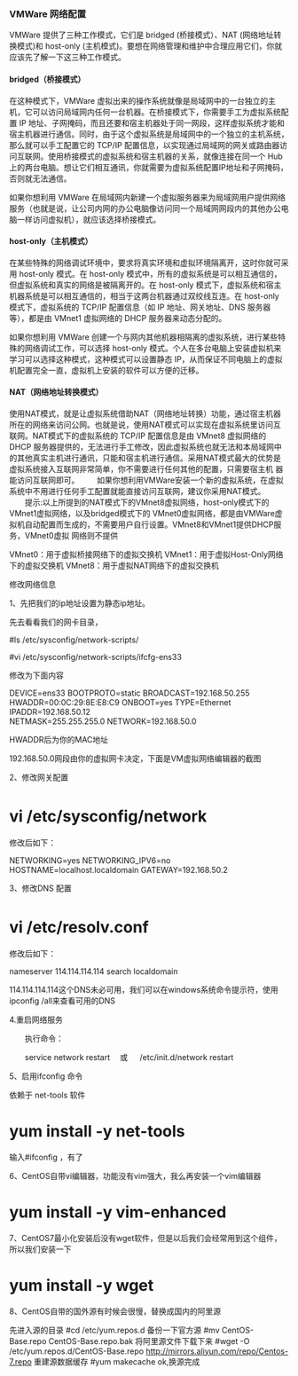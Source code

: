 ### VMWare 网络配置

VMWare 提供了三种工作模式，它们是 bridged (桥接模式）、NAT (网络地址转换模式)和 host-only (主机模式)。要想在网络管理和维护中合理应用它们，你就应该先了解一下这三种工作模式。

#### bridged（桥接模式）

在这种模式下，VMWare 虚拟出来的操作系统就像是局域网中的一台独立的主机，它可以访问局域网内任何一台机器。在桥接模式下，你需要手工为虚拟系统配置 IP 地址、子网掩码，而且还要和宿主机器处于同一网段，这样虚拟系统才能和宿主机器进行通信。同时，由于这个虚拟系统是局域网中的一个独立的主机系统，那么就可以手工配置它的 TCP/IP 配置信息，以实现通过局域网的网关或路由器访问互联网。使用桥接模式的虚拟系统和宿主机器的关系，就像连接在同一个 Hub 上的两台电脑。想让它们相互通讯，你就需要为虚拟系统配置IP地址和子网掩码，否则就无法通信。

如果你想利用 VMWare 在局域网内新建一个虚拟服务器来为局域网用户提供网络服务（也就是说，让公司内网的办公电脑像访问同一个局域网网段内的其他办公电脑一样访问虚拟机），就应该选择桥接模式。　　

#### host-only（主机模式）

在某些特殊的网络调试环境中，要求将真实环境和虚拟环境隔离开，这时你就可采用 host-only 模式。在 host-only 模式中，所有的虚拟系统是可以相互通信的，但虚拟系统和真实的网络是被隔离开的。在 host-only 模式下，虚拟系统和宿主机器系统是可以相互通信的，相当于这两台机器通过双绞线互连。在 host-only 模式下，虚拟系统的 TCP/IP 配置信息（如 IP 地址、网关地址、DNS 服务器等），都是由 VMnet1 虚拟网络的 DHCP 服务器来动态分配的。

如果你想利用 VMWare 创建一个与网内其他机器相隔离的虚拟系统，进行某些特殊的网络调试工作，可以选择 host-only 模式。个人在多台电脑上安装虚拟机来学习可以选择这种模式，这种模式可以设置静态 IP，从而保证不同电脑上的虚拟机配置完全一直，虚拟机上安装的软件可以方便的迁移。

#### NAT（网络地址转换模式）

使用NAT模式，就是让虚拟系统借助NAT（网络地址转换）功能，通过宿主机器所在的网络来访问公网。也就是说，使用NAT模式可以实现在虚拟系统里访问互联网。NAT模式下的虚拟系统的 TCP/IP 配置信息是由 VMnet8 虚拟网络的 DHCP 服务器提供的，无法进行手工修改，因此虚拟系统也就无法和本局域网中的其他真实主机进行通讯，只能和宿主机进行通信。采用NAT模式最大的优势是虚拟系统接入互联网非常简单，你不需要进行任何其他的配置，只需要宿主机 器能访问互联网即可。
　　如果你想利用VMWare安装一个新的虚拟系统，在虚拟系统中不用进行任何手工配置就能直接访问互联网，建议你采用NAT模式。
　　提示:以上所提到的NAT模式下的VMnet8虚拟网络，host-only模式下的VMnet1虚拟网络，以及bridged模式下的 VMnet0虚拟网络，都是由VMWare虚拟机自动配置而生成的，不需要用户自行设置。VMnet8和VMnet1提供DHCP服务，VMnet0虚拟 网络则不提供

VMnet0：用于虚拟桥接网络下的虚拟交换机
VMnet1：用于虚拟Host-Only网络下的虚拟交换机
VMnet8：用于虚拟NAT网络下的虚拟交换机


修改网络信息

1、先把我们的ip地址设置为静态ip地址。

先去看看我们的网卡目录，

#ls /etc/sysconfig/network-scripts/



 

#vi /etc/sysconfig/network-scripts/ifcfg-ens33

修改为下面内容 

DEVICE=ens33
BOOTPROTO=static
BROADCAST=192.168.50.255
HWADDR=00:0C:29:8E:E8:C9
ONBOOT=yes
TYPE=Ethernet
IPADDR=192.168.50.12  
NETMASK=255.255.255.0
NETWORK=192.168.50.0

 HWADDR后为你的MAC地址



 

192.168.50.0网段由你的虚拟网卡决定，下面是VM虚拟网络编辑器的截图





 

 

2、修改网关配置

# vi /etc/sysconfig/network　

修改后如下：　

NETWORKING=yes
NETWORKING_IPV6=no
HOSTNAME=localhost.localdomain
GATEWAY=192.168.50.2

3、修改DNS 配置

# vi /etc/resolv.conf　

修改后如下：　

nameserver 114.114.114.114
search localdomain

114.114.114.114这个DNS未必可用，我们可以在windows系统命令提示符，使用ipconfig /all来查看可用的DNS

 

 

4.重启网络服务

　　执行命令：

　　service network restart 　或 　 /etc/init.d/network restart

 

5、启用ifconfig 命令

依赖于 net-tools 软件

# yum install -y net-tools

输入#ifconfig ，有了

 

6、CentOS自带vi编辑器，功能没有vim强大，我么再安装一个vim编辑器

# yum install -y vim-enhanced

7、CentOS7最小化安装后没有wget软件，但是以后我们会经常用到这个组件，所以我们安装一下

# yum install -y wget 

8、CentOS自带的国外源有时候会很慢，替换成国内的阿里源

先进入源的目录 
#cd /etc/yum.repos.d 
备份一下官方源 
#mv CentOS-Base.repo CentOS-Base.repo.bak 
将阿里源文件下载下来 
#wget -O /etc/yum.repos.d/CentOS-Base.repo http://mirrors.aliyun.com/repo/Centos-7.repo 
重建源数据缓存 
#yum makecache 
ok,换源完成

